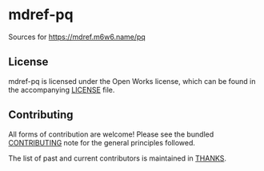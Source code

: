 # mdref-pq

Sources for https://mdref.m6w6.name/pq


## License

mdref-pq is licensed under the Open Works license, which can be found in
the accompanying [LICENSE](./LICENSE) file.

## Contributing

All forms of contribution are welcome! Please see the bundled
[CONTRIBUTING](./CONTRIBUTING.md) note for the general principles followed.

The list of past and current contributors is maintained in [THANKS](./THANKS).
